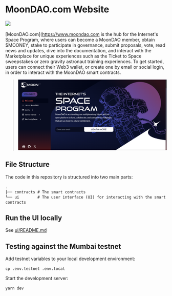 # MoonDAO.com Website

[![](https://gray-main-toad-36.mypinata.cloud/ipfs/QmZDpmqsxJwk4x53DkvB3vek1nXFn4GJxGCc94fPBpicuA)](https://www.moondao.com)

[MoonDAO.com](https://www.moondao.com is the hub for the Internet's Space Program, where users can become a MoonDAO member, obtain $MOONEY, stake to participate in governance, submit proposals, vote, read news and updates, dive into the documentation, and interact with the Marketplace for unique experiences such as the Ticket to Space sweepstakes or zero gravity astronaut training experiences. To get started, users can connect their Web3 wallet, or create one by email or social login, in order to interact with the MoonDAO smart contracts.

> [![app](/ui/public/moondao_homepage.png)](https://www.moondao.com)

## File Structure

The code in this repository is structured into two main parts:

```
.
├── contracts # The smart contracts
└── ui        # The user interface (UI) for interacting with the smart contracts
```

## Run the UI locally

See [ui/README.md](ui/README.md)

## Testing against the Mumbai testnet

Add testnet variables to your local development environment:
```
cp .env.testnet .env.local
```

Start the development server:
```
yarn dev
```